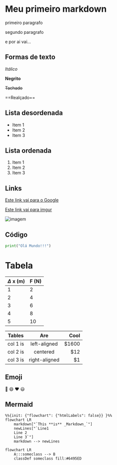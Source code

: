# Meu primeiro markdown

primeiro paragrafo 

segundo paragrafo

e por ai vai...

## Formas de texto

*Itálico*

**Negrito** 

~~Tachado~~

==Realçado==


## Lista desordenada
- Item 1
- Item 2
- Item 3

## Lista ordenada

1. Item 1
2. Item 2
3. Item 3

## Links

[Este link vai para o Google](google.com)

[Este link vai para imgur](https://imgur.com/)

![imagem](https://i.imgur.com/lzmgy4g_d.webp?maxwidth=520&shape=thumb&fidelity=high)

## Código

```python
print("Olá Mundo!!!")
```

# Tabela

| $\Delta$ x (m) | F (N) |
|--------------|-------|
| 1            | 2     |
| 2            | 4     |
| 3            | 6     |
| 4            | 8     |
| 5            | 10    |

| Tables   |      Are      |  Cool |
|----------|:-------------:|------:|
| col 1 is |  left-aligned | $1600 |
| col 2 is |    centered   |   $12 |
| col 3 is | right-aligned |    $1 |

## Emoji

:snake:
:smile:
:heart:
:smiley:

## Mermaid

```mermaid
%%{init: {"flowchart": {"htmlLabels": false}} }%%
flowchart LR
    markdown["`This **is** _Markdown_`"]
    newLines["`Line1
    Line 2
    Line 3`"]
    markdown --> newLines
```

```mermaid
flowchart LR
    A:::someclass --> B
    classDef someclass fill:#6495ED	
```

